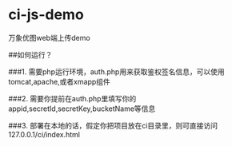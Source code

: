 # ci-js-demo
万象优图web端上传demo

##如何运行？

###1. 需要php运行环境，auth.php用来获取鉴权签名信息，可以使用tomcat,apache,或者xmapp组件

###2. 需要你提前在auth.php里填写你的appid,secretId,secretKey,bucketName等信息

###3. 部署在本地的话，假定你把项目放在ci目录里，则可直接访问127.0.0.1/ci/index.html
